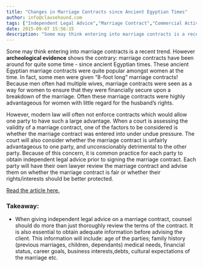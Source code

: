 ```yaml
---
title: "Changes in Marriage Contracts since Ancient Egyptian Times"
author: info@clausehound.com
tags: ["Independent Legal Advice","Marriage Contract","Commercial Activities","info@clausehound.com"]
date: 2015-09-07 15:56:15
description: "Some may think entering into marriage contracts is a recent trend. However archeological evidence shows the contrary: marriage contracts have been around for quite some time - since ancient Egyptian times!"
---
```




Some may think entering into marriage contracts is a recent trend. However **archeological evidence** shows the contrary: marriage contracts have been around for quite some time - since ancient Egyptian times. These ancient Egyptian marriage contracts were quite popular amongst women at the time. In fact, some men were given “8-foot long” marriage contracts! Because men often had multiple wives, marriage contracts were seen as a way for women to ensure that they were financially secure upon a breakdown of the marriage. Often these marriage contracts were highly advantageous for women with little regard for the husband’s rights.

However, modern law will often not enforce contracts which would allow one party to have such a large advantage. When a court is assessing the validity of a marriage contract, one of the factors to be considered is whether the marriage contract was entered into under undue pressure. The court will also consider whether the marriage contract is unfairly advantageous to one party, and unconscionably detrimental to the other party. Because of this concern, it is common practice for each party to obtain independent legal advice prior to signing the marriage contract. Each party will have their own lawyer review the marriage contract and advise them on whether the marriage contract is fair or whether their rights/interests should be better protected.

[Read the article here.](http://www.dailymail.co.uk/sciencetech/article-3197268/Men-ancient-Egypt-given-8ft-long-prenups-2-480-year-old-papyrus-reveals-rights-women-Old-Kingdom.html)

### Takeaway:
- When giving independent legal advice on a marriage contract, counsel should do more than just thoroughly review the terms of the contract. It is also essential to obtain adequate information before advising the client. This information will include: age of the parties; family history (previous marriages, children, dependants) medical needs, financial status, career goals, business interests,debts, cultural expectations of the marriage etc.
